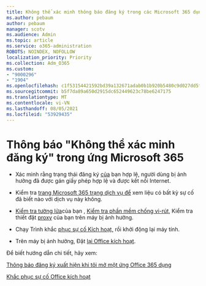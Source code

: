 ```yaml
---
title: Không thể xác minh thông báo đăng ký trong các Microsoft 365 dụng
ms.author: pebaum
author: pebaum
manager: scotv
ms.audience: Admin
ms.topic: article
ms.service: o365-administration
ROBOTS: NOINDEX, NOFOLLOW
localization_priority: Priority
ms.collection: Adm_O365
ms.custom:
- "9000296"
- "1904"
ms.openlocfilehash: c1f53154421592bd39a132671adab0b1b920b5480c9d027dd5f46b7e9b9139cb
ms.sourcegitcommit: b5f7da89a650d2915dc652449623c78be6247175
ms.translationtype: MT
ms.contentlocale: vi-VN
ms.lasthandoff: 08/05/2021
ms.locfileid: "53929435"
---
```

# <a name="couldnt-verify-subscription-notice-in-microsoft-365-apps"></a>Thông báo "Không thể xác minh đăng ký" trong ứng Microsoft 365

- Xác minh rằng trạng thái đăng ký [](https://support.office.com/article/997596B5-4173-4627-B915-36ABAC6786DC?wt.mc_id=Alchemy_ClientDIA) [của](https://support.office.com/article/unlicensed-product-and-activation-errors-in-office-0d23d3c0-c19c-4b2f-9845-5344fedc4380#bkmk_checksubscription) bạn hợp lệ, người dùng bị ảnh hưởng đã được gán giấy phép hợp lệ và được kết nối Internet.

- Kiểm tra [trang Microsoft 365 trạng dịch vụ để](https://docs.microsoft.com/office365/enterprise/view-service-health) xem liệu có bất kỳ sự cố đã biết nào với dịch vụ này không.

- [Kiểm tra tường lửa](https://support.office.com/article/unlicensed-product-and-activation-errors-in-office-0d23d3c0-c19c-4b2f-9845-5344fedc4380#bkmk_checkfirewall)của bạn , [Kiểm tra phần mềm chống vi-rút](https://support.office.com/article/unlicensed-product-and-activation-errors-in-office-0d23d3c0-c19c-4b2f-9845-5344fedc4380#bkmk_checkav), Kiểm tra thiết đặt [proxy](https://support.office.com/article/unlicensed-product-and-activation-errors-in-office-0d23d3c0-c19c-4b2f-9845-5344fedc4380#bkmk_checkproxy) của bạn trên máy bị ảnh hưởng.

- Chạy Trình khắc [phục sự cố Kích hoạt,](https://aka.ms/SARA-OfficeActivation-Alchemy) rồi khởi động lại máy tính.

- Trên máy bị ảnh hưởng, Đặt [lại Office kích hoạt](https://docs.microsoft.com/office/troubleshoot/activation/reset-office-365-proplus-activation-state).

Để biết hướng dẫn chi tiết, hãy xem: 

[Thông báo đăng ký xuất hiện khi tôi mở một ứng Office 365 dụng](https://support.office.com/article/a-subscription-notice-appears-when-i-open-an-office-365-application-4cabe32c-f594-4c0e-9191-3d3ade10cceb)

[Khắc phục sự cố Office kích hoạt](https://support.office.com/article/unlicensed-product-and-activation-errors-in-office-0d23d3c0-c19c-4b2f-9845-5344fedc4380)
